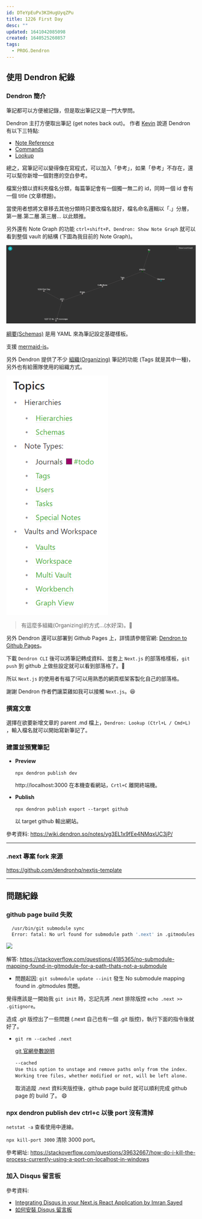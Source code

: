 ```yaml
---
id: DTeYpEuPv3KIHugUyqZPu
title: 1226 First Day
desc: ""
updated: 1641042085098
created: 1640525260857
tags:
  - PROG.Dendron
---
```


## 使用 Dendron 紀錄

### Dendron 簡介

筆記都可以方便被記錄，但是取出筆記又是一門大學問。

Dendron 主打方便取出筆記 (get notes back out)。
作者 [Kevin](https://www.dendron.so/about) 說道 Dendron 有以下三特點:

- [Note Reference](https://wiki.dendron.so/notes/f1af56bb-db27-47ae-8406-61a98de6c78c/)
- [Commands](https://wiki.dendron.so/notes/eea2b078-1acc-4071-a14e-18299fc28f47/#refactor-hierarchy)
- [Lookup](https://wiki.dendron.so/notes/a7c3a810-28c8-4b47-96a6-8156b1524af3/)

總之，寫筆記可以變得像在寫程式，可以加入「參考」，如果「參考」不存在，還可以幫你新增一個對應的空白參考。

檔案分類以資料夾檔名分類，每篇筆記會有一個獨一無二的 id，同時一個 id 會有一個 title (文章標題)。

當使用者想將文章移去其他分類時只要改檔名就好，檔名命名邏輯以「.」分層，第一層.第二層.第三層... 以此類推。

另外還有 Note Graph 的功能 `ctrl+shift+P`、`Dendron: Show Note Graph` 就可以看到整個 vault 的結構 (下圖為我目前的 Note Graph)。

![](assets/images/2022-01-01-13-19-20.png)

[綱要(Schemas)](https://wiki.dendron.so/notes/c5e5adde-5459-409b-b34d-a0d75cbb1052/) 是用 YAML 來為筆記設定基礎樣板。

支援 [mermaid-js](https://mermaid-js.github.io/mermaid/#/)。

另外 Dendron 提供了不少 [組織(Organizing)](https://wiki.dendron.so/notes/BWYKFQ8297OgfWWyV7Bgn/) 筆記的功能 (Tags 就是其中一種)，另外也有給團隊使用的組織方式。

![](assets/images/2022-01-01-13-41-23.png)

> 有這麼多組織(Organizing)的方式...(水好深)。🤤

另外 Dendron 還可以部署到 Github Pages 上，詳情請參閱官網: [Dendron to Github Pages](https://wiki.dendron.so/notes/yg3EL1x9fEe4NMqxUC3jP/)。

下載 `Dendron CLI` 後可以將筆記轉成資料、並套上 `Next.js` 的部落格樣板，`git push` 到 github 上做些設定就可以看到部落格了。🎉

所以 `Next.js` 的使用者有福了!可以用熟悉的網頁框架客製化自己的部落格。

謝謝 Dendron 作者們讓菜雞如我可以接觸 `Next.js`。😆

### 撰寫文章

選擇在欲要新增文章的 parent .md 檔上，`Dendron: Lookup (Ctrl+L / Cmd+L) `，輸入檔名就可以開始寫新筆記了。

### 建置並預覽筆記

- **Preview**

  `npx dendron publish dev`

  http://localhost:3000 在本機查看網站，`Crtl+C` 離開終端機。

- **Publish**

  `npx dendron publish export --target github`

  以 target github 輸出網站。

參考資料:
https://wiki.dendron.so/notes/yg3EL1x9fEe4NMqxUC3jP/

---

### .next 專案 fork 來源

https://github.com/dendronhq/nextjs-template

---

## 問題紀錄

### github page build 失敗

```bash
  /usr/bin/git submodule sync
  Error: fatal: No url found for submodule path '.next' in .gitmodules
```

![](/assets/images/2021-12-31-19-23-24.png)

解答: https://stackoverflow.com/questions/4185365/no-submodule-mapping-found-in-gitmodule-for-a-path-thats-not-a-submodule

- 問題起因: `git submodule update --init` 發生 No submodule mapping found in .gitmodules 問題。

覺得應該是一開始我 `git init` 時，忘記先將 .next 排除版控 `echo .next >> .gitignore`。

造成 .git 版控出了一些問題 (.next 自己也有一個 .git 版控)，執行下面的指令後就好了。

- `git rm --cached .next`

  [git 官網參數說明](https://git-scm.com/docs/git-rm)

  ```bash
  --cached
  Use this option to unstage and remove paths only from the index.
  Working tree files, whether modified or not, will be left alone.
  ```

  取消追蹤 .next 資料夾版控後，github page build 就可以順利完成 github page 的 build 了。 😄

### npx dendron publish dev ctrl+c 以後 port 沒有清掉

`netstat -a` 查看使用中連線。

`npx kill-port 3000` 清除 3000 port。

參考網址: https://stackoverflow.com/questions/39632667/how-do-i-kill-the-process-currently-using-a-port-on-localhost-in-windows

### 加入 Disqus 留言板

參考資料:

- [Integrating Disqus in your Next.js React Application by Imran Sayed](https://imranhsayed.medium.com/disqus-is-a-networked-community-platform-used-by-hundreds-of-thousands-of-sites-all-over-the-web-39b88bafaca5)
- [如何安裝 Disqus 留言板](https://ithelp.ithome.com.tw/articles/10242269)
